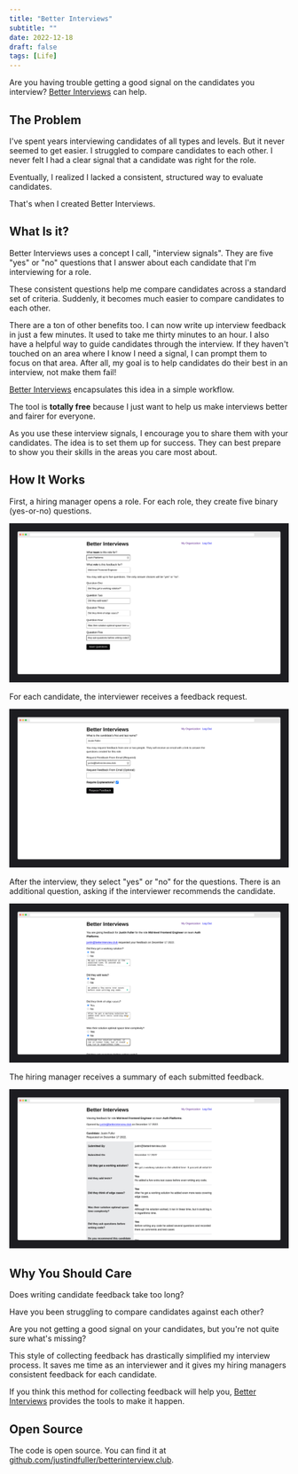 ```yaml
---
title: "Better Interviews"
subtitle: ""
date: 2022-12-18
draft: false
tags: [Life]
---
```


Are you having trouble getting a good signal on the candidates you interview? [Better Interviews](https://interviews.justindfuller.com/) can help.

<!--more-->

## The Problem

I've spent years interviewing candidates of all types and levels. But it never seemed to get easier. I struggled to compare candidates to each other. I never felt I had a clear signal that a candidate was right for the role.

Eventually, I realized I lacked a consistent, structured way to evaluate candidates.

That's when I created Better Interviews.

## What Is it?

Better Interviews uses a concept I call, "interview signals". They are five "yes" or "no" questions that I answer about each candidate that I'm interviewing for a role.

These consistent questions help me compare candidates across a standard set of criteria. Suddenly, it becomes much easier to compare candidates to each other.

There are a ton of other benefits too. I can now write up interview feedback in just a few minutes. It used to take me thirty minutes to an hour. I also have a helpful way to guide candidates through the interview. If they haven't touched on an area where I know I need a signal, I can prompt them to focus on that area. After all, my goal is to help candidates do their best in an interview, not make them fail!

[Better Interviews](https://interviews.justindfuller.com/) encapsulates this idea in a simple workflow.

The tool is **totally free** because I just want to help us make interviews better and fairer for everyone.

As you use these interview signals, I encourage you to share them with your candidates. The idea is to set them up for success. They can best prepare to show you their skills in the areas you care most about.

## How It Works

First, a hiring manager opens a role. For each role, they create five binary (yes-or-no) questions.

![Screenshot](/image/betterinterviews5.png)

For each candidate, the interviewer receives a feedback request.

![Screenshot](/image/betterinterviews7.png)

After the interview, they select "yes" or "no" for the questions. There is an additional question, asking if the interviewer recommends the candidate.

![Screenshot](/image/betterinterviews9.png)

The hiring manager receives a summary of each submitted feedback.

![Screenshot](/image/betterinterviews11.png)

## Why You Should Care

Does writing candidate feedback take too long?

Have you been struggling to compare candidates against each other?

Are you not getting a good signal on your candidates, but you're not quite sure what's missing?

This style of collecting feedback has drastically simplified my interview process. It saves me time as an interviewer and it gives my hiring managers consistent feedback for each candidate.

If you think this method for collecting feedback will help you, [Better Interviews](https://interviews.justindfuller.com/) provides the tools to make it happen.

## Open Source

The code is open source. You can find it at [github.com/justindfuller/betterinterview.club](https://github.com/JustinDFuller/betterinterview.club).
